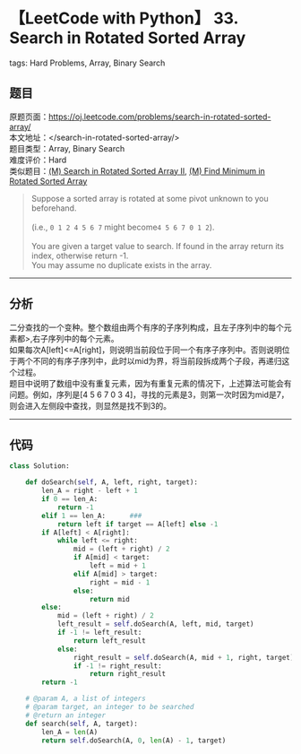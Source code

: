 # 【LeetCode with Python】 33. Search in Rotated Sorted Array
tags: Hard Problems, Array, Binary Search

## 题目
原题页面：<https://oj.leetcode.com/problems/search-in-rotated-sorted-array/><br/>
本文地址：<<leetcode-with-python-domain>/search-in-rotated-sorted-array/><br/>
题目类型：Array, Binary Search<br/>
难度评价：Hard<br/>
类似题目：[(M) Search in Rotated Sorted Array II](/search-in-rotated-sorted-array-II/), [(M) Find Minimum in Rotated Sorted Array](/find-minimum-in-rotated-sorted-array/)<br/>

> Suppose a sorted array is rotated at some pivot unknown to you beforehand.<br/>
><br/>
> (i.e., `0 1 2 4 5 6 7` might become`4 5 6 7 0 1 2`).<br/>
><br/>
> You are given a target value to search. If found in the array return its index, otherwise return -1.<br/>
> You may assume no duplicate exists in the array.<br/>

<!-- more -->

---
## 分析
二分查找的一个变种。整个数组由两个有序的子序列构成，且左子序列中的每个元素都>,右子序列中的每个元素。<br/>
如果每次A[left]<=A[right]，则说明当前段位于同一个有序子序列中。否则说明位于两个不同的有序子序列中，此时以mid为界，将当前段拆成两个子段，再递归这个过程。<br/>
题目中说明了数组中没有重复元素，因为有重复元素的情况下，上述算法可能会有问题。例如，序列是[4 5 6 7 0 3 4]，寻找的元素是3，则第一次时因为mid是7，则会进入左侧段中查找，则显然是找不到3的。<br/>

---
## 代码
``` python
class Solution:

    def doSearch(self, A, left, right, target):
        len_A = right - left + 1
        if 0 == len_A:
            return -1
        elif 1 == len_A:      ###
            return left if target == A[left] else -1
        if A[left] < A[right]:
            while left <= right:
                mid = (left + right) / 2
                if A[mid] < target:
                    left = mid + 1
                elif A[mid] > target:
                    right = mid - 1
                else:
                    return mid
        else:
            mid = (left + right) / 2
            left_result = self.doSearch(A, left, mid, target)
            if -1 != left_result:
                return left_result
            else:
                right_result = self.doSearch(A, mid + 1, right, target)
                if -1 != right_result:
                    return right_result
        return -1

    # @param A, a list of integers
    # @param target, an integer to be searched
    # @return an integer
    def search(self, A, target):
        len_A = len(A)
        return self.doSearch(A, 0, len(A) - 1, target)
```
